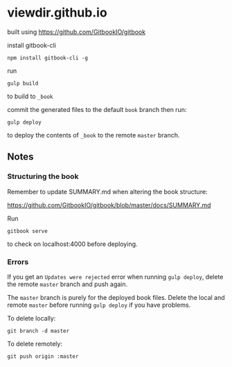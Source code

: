 # viewdir.github.io

built using https://github.com/GitbookIO/gitbook

install gitbook-cli

	npm install gitbook-cli -g
	
run 

	gulp build
	
to build to `_book`

commit the generated files to the default `book` branch then run:

	gulp deploy
	
to deploy the contents of `_book` to the remote `master` branch.

## Notes

### Structuring the book

Remember to update SUMMARY.md when altering the book structure:

https://github.com/GitbookIO/gitbook/blob/master/docs/SUMMARY.md

Run

	gitbook serve

to check on localhost:4000 before deploying.

### Errors

If you get an `Updates were rejected` error when running `gulp deploy`, delete the remote `master` branch and push again.

The `master` branch is purely for the deployed book files. Delete the local and remote `master` before running `gulp deploy` if you have problems.

To delete locally:

	git branch -d master

To delete remotely:

	git push origin :master